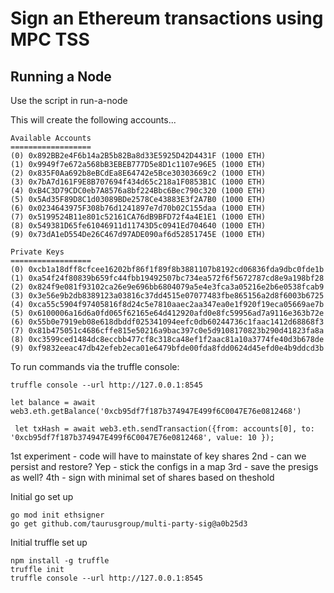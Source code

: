 # Sign an Ethereum transactions using MPC TSS

## Running a Node

Use the script in run-a-node 

This will create the following accounts...

```
Available Accounts
==================
(0) 0x892BB2e4F6b14a2B5b82Ba8d33E5925D42D4431F (1000 ETH)
(1) 0x9949f7e672a568bB3EBEB777D5e8D1c1107e96E5 (1000 ETH)
(2) 0x835F0Aa692b8eBCdEa8E64742e5Bce30303669c2 (1000 ETH)
(3) 0x7bA7d161F9E8B707694f434d65c218a1F0853B1C (1000 ETH)
(4) 0xB4C3D79CDC0eb7A8576a8bf224Bbc6Bec790c320 (1000 ETH)
(5) 0x5Ad35F89D8C1d03089BDe2578Ce43883E3f2A7B0 (1000 ETH)
(6) 0x0234643975F308b76d1241897e7d70b02C155daa (1000 ETH)
(7) 0x5199524B11e801c52161CA76dB9BFD72f4a4E1E1 (1000 ETH)
(8) 0x549381D65fe61046911d11743D5c0941Ed704640 (1000 ETH)
(9) 0x73dA1eD554De26C467d97ADE090af6d52851745E (1000 ETH)

Private Keys
==================
(0) 0xcb1a18dff8cfcee16202bf86f1f89f8b3881107b8192cd06836fda9dbc0fde1b
(1) 0xa54f24f80839b659fc44fbb19492507bc734ea572f6f5672787cd8e9a198bf28
(2) 0x824f9e081f93102ca26e9e696bb6804079a5e4e3fca3a05216e2b6e0538fcab9
(3) 0x3e56e9b2db8389123a03816c37dd4515e07077483fbe865156a2d8f6003b6725
(4) 0xca55c5904f97405816f8d24c5e7810aaec2aa347ea0e1f920f19eca05669ae7b
(5) 0x6100006a16d6a0fd065f62165e64d412920afd0e8fc59956ad7a9116e363b72e
(6) 0x55b0e7919eb08e618dbddf025341094eefc0db60244736c1faac1412d68868f3
(7) 0x81b475051c4686cffe815e50216a9bac397c0e5d9108170823b290d41823fa8a
(8) 0xc3599ced1484dc8eccbb477cf8c318ca48ef1f2aac81a10a3774fe40d3b678de
(9) 0xf9832eeac47db42efeb2eca01e6479bfde00fda8fdd0624d45efd0e4b9ddcd3b

```

To run commands via the truffle console:

```
truffle console --url http://127.0.0.1:8545

let balance = await web3.eth.getBalance('0xcb95df7f187b374947E499f6C0047E76e0812468')

 let txHash = await web3.eth.sendTransaction({from: accounts[0], to: '0xcb95df7f187b374947E499f6C0047E76e0812468', value: 10 });

```

1st experiment - code will have to mainstate of key shares 
2nd - can we persist and restore? Yep - stick the configs in a map
3rd - save the presigs as well?
4th - sign with minimal set of shares based on theshold

Initial go set up

```
go mod init ethsigner
go get github.com/taurusgroup/multi-party-sig@a0b25d3
```

Initial truffle set up

```
npm install -g truffle
truffle init
truffle console --url http://127.0.0.1:8545
 ```
 